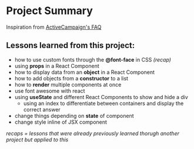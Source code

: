 # Project Summary

Inspiration from [ActiveCampaign's FAQ](https://www.activecampaign.com/about/faq)

## Lessons learned from this project:

-   how to use custom fonts through the **@font-face** in CSS _(recap)_
-   using **props** in a React Component
-   how to display data from an **object** in a React Component
-   how to add objects from a **constructor** to a list
-   how to **render** multiple components at once
-   use font awesome with react
-   using **useState** and different React Components to show and hide a div
    -   using an index to differentiate between containers and display the correct answer
-   change things depending on **state** of component
-   change style inline of JSX component

_recaps = lessons that were already previously learned thorugh another project but applied to this_
